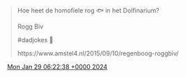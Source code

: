 > Hoe heet de homofiele rog 🐟 in het Dolfinarium?  
>   
> Rogg Biv  
>   
> \#dadjokes 🌈  
>   
> https://www\.amstel4\.nl/2015/09/10/regenboog\-roggbiv/

<img src="../../media/tweet.ico" width="12" /> [Mon Jan 29 06:22:38 +0000 2024](https://twitter.com/DromerDenker/status/1751853337094324676)